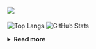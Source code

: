 ![](https://komarev.com/ghpvc/?username=chck&color=blueviolet)

<p align="left"> 
  <img alt="Top Langs" align="center" height="150" src="https://github-readme-stats-nine-umber-51.vercel.app/api/top-langs/?username=chck&layout=compact&count_private=true&show_icons=true&show_icons=true&theme=buefy" />
  <img alt="GitHub Stats" align="center" height="150" src="https://github-readme-stats-nine-umber-51.vercel.app/api?username=chck&count_private=true&show_icons=true&show_icons=true&theme=buefy" />
</p>

<details>
  <summary><b>Read more</b></summary>
  <br>

  <!--START_SECTION:waka-->
**🐱 My GitHub Data** 

> 📦 74.7 kB Used in GitHub's Storage 
 > 
> 🏆 795 Contributions in the Year 2023
 > 
> 💼 Opted to Hire
 > 
> 📜 134 Public Repositories 
 > 
> 🔑 19 Private Repositories 
 > 
**I'm a Night 🦉** 

```text
🌞 Morning                1300 commits        ████░░░░░░░░░░░░░░░░░░░░░   15.89 % 
🌆 Daytime                2102 commits        ██████░░░░░░░░░░░░░░░░░░░   25.70 % 
🌃 Evening                2250 commits        ███████░░░░░░░░░░░░░░░░░░   27.51 % 
🌙 Night                  2528 commits        ████████░░░░░░░░░░░░░░░░░   30.90 % 
```
📅 **I'm Most Productive on Monday** 

```text
Monday                   1804 commits        ██████░░░░░░░░░░░░░░░░░░░   22.05 % 
Tuesday                  1685 commits        █████░░░░░░░░░░░░░░░░░░░░   20.60 % 
Wednesday                1187 commits        ████░░░░░░░░░░░░░░░░░░░░░   14.51 % 
Thursday                 1489 commits        █████░░░░░░░░░░░░░░░░░░░░   18.20 % 
Friday                   820 commits         ███░░░░░░░░░░░░░░░░░░░░░░   10.02 % 
Saturday                 409 commits         █░░░░░░░░░░░░░░░░░░░░░░░░   05.00 % 
Sunday                   786 commits         ██░░░░░░░░░░░░░░░░░░░░░░░   09.61 % 
```


📊 **This Week I Spent My Time On** 

```text
💬 Programming Languages: 
Other                    20 hrs 20 mins      ████████████████████████░   95.26 % 
Markdown                 38 mins             █░░░░░░░░░░░░░░░░░░░░░░░░   02.99 % 
TypeScript               16 mins             ░░░░░░░░░░░░░░░░░░░░░░░░░   01.27 % 
Terraform                1 min               ░░░░░░░░░░░░░░░░░░░░░░░░░   00.15 % 
ActionScript 3           1 min               ░░░░░░░░░░░░░░░░░░░░░░░░░   00.11 % 

🔥 Editors: 
Chrome                   20 hrs 20 mins      ████████████████████████░   95.25 % 
Obsidian                 38 mins             █░░░░░░░░░░░░░░░░░░░░░░░░   02.99 % 
WebStorm                 16 mins             ░░░░░░░░░░░░░░░░░░░░░░░░░   01.27 % 
Neovim                   5 mins              ░░░░░░░░░░░░░░░░░░░░░░░░░   00.40 % 
CLion                    1 min               ░░░░░░░░░░░░░░░░░░░░░░░░░   00.09 % 
```

**I Mostly Code in Python** 

```text
Python                   41 repos            ████████░░░░░░░░░░░░░░░░░   32.80 % 
Jupyter Notebook         20 repos            ████░░░░░░░░░░░░░░░░░░░░░   16.00 % 
Rust                     7 repos             █░░░░░░░░░░░░░░░░░░░░░░░░   05.60 % 
Shell                    3 repos             █░░░░░░░░░░░░░░░░░░░░░░░░   02.40 % 
Astro                    1 repo              ░░░░░░░░░░░░░░░░░░░░░░░░░   00.80 % 
```



**Timeline**

![Lines of Code chart](https://raw.githubusercontent.com/chck/chck/main/assets/bar_graph.png)


 Last Updated on 2023-10-12 01:20 UTC
<!--END_SECTION:waka-->
</details>

